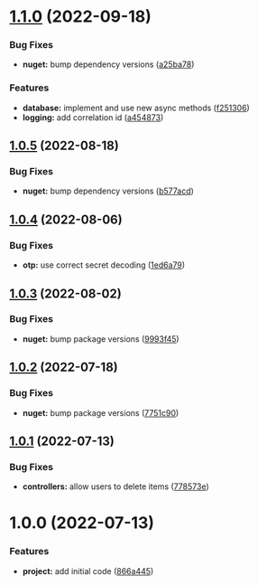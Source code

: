 # [1.1.0](https://code.sinthu-und-jonas.de/jsa/2f-auth/api/compare/v1.0.5...v1.1.0) (2022-09-18)


### Bug Fixes

* **nuget:** bump dependency versions ([a25ba78](https://code.sinthu-und-jonas.de/jsa/2f-auth/api/commit/a25ba78131d677f7c9a4d426cbbbe6289a25d542))


### Features

* **database:** implement and use new async methods ([f251306](https://code.sinthu-und-jonas.de/jsa/2f-auth/api/commit/f25130692474058797a5fb39c352c187e55de507))
* **logging:** add correlation id ([a454873](https://code.sinthu-und-jonas.de/jsa/2f-auth/api/commit/a4548730b120a3543b0516de25dac2741d07aefb))

## [1.0.5](https://code.sinthu-und-jonas.de/jsa/2f-auth/api/compare/v1.0.4...v1.0.5) (2022-08-18)


### Bug Fixes

* **nuget:** bump dependency versions ([b577acd](https://code.sinthu-und-jonas.de/jsa/2f-auth/api/commit/b577acd03c21601aa5dc5a0454b8d3d03031dad6))

## [1.0.4](https://code.sinthu-und-jonas.de/jsa/2f-auth/api/compare/v1.0.3...v1.0.4) (2022-08-06)


### Bug Fixes

* **otp:** use correct secret decoding ([1ed6a79](https://code.sinthu-und-jonas.de/jsa/2f-auth/api/commit/1ed6a7943006a7380f026f25769b5a7e228e0144))

## [1.0.3](https://code.sinthu-und-jonas.de/jsa/2f-auth/api/compare/v1.0.2...v1.0.3) (2022-08-02)


### Bug Fixes

* **nuget:** bump package versions ([9993f45](https://code.sinthu-und-jonas.de/jsa/2f-auth/api/commit/9993f455d51a662cbb5718ff41fdf212af89d103))

## [1.0.2](https://code.sinthu-und-jonas.de/jsa/2f-auth/api/compare/v1.0.1...v1.0.2) (2022-07-18)


### Bug Fixes

* **nuget:** bump package versions ([7751c90](https://code.sinthu-und-jonas.de/jsa/2f-auth/api/commit/7751c900a4202a70933a554fb0ab78ba6ef9c5bf))

## [1.0.1](https://code.sinthu-und-jonas.de/jsa/2f-auth/api/compare/v1.0.0...v1.0.1) (2022-07-13)


### Bug Fixes

* **controllers:** allow users to delete items ([778573e](https://code.sinthu-und-jonas.de/jsa/2f-auth/api/commit/778573ef6617861ceb97fe41bb4c8e7820b653a3))

# 1.0.0 (2022-07-13)


### Features

* **project:** add initial code ([866a445](https://code.sinthu-und-jonas.de/jsa/2f-auth/api/commit/866a445121481e1ffcfdb621d58e158449d8741a))
